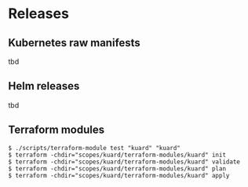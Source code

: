 # Releases

## Kubernetes raw manifests

tbd

## Helm releases

tbd

## Terraform modules

```
$ ./scripts/terraform-module test "kuard" "kuard"
$ terraform -chdir="scopes/kuard/terraform-modules/kuard" init
$ terraform -chdir="scopes/kuard/terraform-modules/kuard" validate
$ terraform -chdir="scopes/kuard/terraform-modules/kuard" plan
$ terraform -chdir="scopes/kuard/terraform-modules/kuard" apply
```
